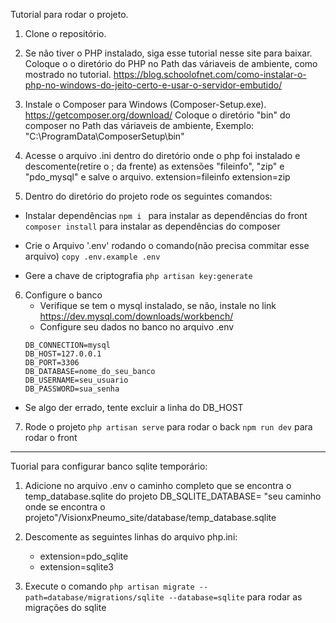 Tutorial para rodar o projeto.

1. Clone o repositório.

2. Se não tiver o PHP instalado, siga esse tutorial nesse site para baixar.
Coloque o o diretório do PHP no Path das váriaveis de ambiente, como mostrado no tutorial.
https://blog.schoolofnet.com/como-instalar-o-php-no-windows-do-jeito-certo-e-usar-o-servidor-embutido/

3. Instale o Composer para Windows (Composer-Setup.exe).
https://getcomposer.org/download/
Coloque o diretório "bin" do composer no Path das váriaveis de ambiente, Exemplo: "C:\ProgramData\ComposerSetup\bin"

4. Acesse o arquivo .ini dentro do diretório onde o php foi instalado e descomente(retire o ; da frente) as extensões "fileinfo", "zip" e "pdo_mysql" e salve o arquivo.
extension=fileinfo
extension=zip

5. Dentro do diretório do projeto rode os seguintes comandos:

* Instalar dependências
`npm i ` para instalar as dependências do front
`composer install` para instalar as dependências do composer

* Crie o Arquivo '.env' rodando o comando(não precisa commitar esse arquivo)
  `copy .env.example .env`

* Gere a chave de criptografia
`php artisan key:generate`

6. Configure o banco
   * Verifique se tem o mysql instalado, se não, instale no link https://dev.mysql.com/downloads/workbench/
   * Configure seu dados no banco no arquivo .env
    ```
    DB_CONNECTION=mysql
    DB_HOST=127.0.0.1
    DB_PORT=3306
    DB_DATABASE=nome_do_seu_banco
    DB_USERNAME=seu_usuario
    DB_PASSWORD=sua_senha
    
    ```
* Se algo der errado, tente excluir a linha do DB_HOST

7. Rode o projeto
`php artisan serve` para rodar o back
`npm run dev` para rodar o front


*****

Tuorial para configurar banco sqlite temporário:

1. Adicione no arquivo .env o caminho completo que se encontra o temp_database.sqlite do projeto
 DB_SQLITE_DATABASE=  "seu caminho onde se encontra o projeto"/VisionxPneumo_site/database/temp_database.sqlite

2. Descomente as seguintes linhas do arquivo php.ini:
     * extension=pdo_sqlite
     * extension=sqlite3

3. Execute o comando `php artisan migrate --path=database/migrations/sqlite --database=sqlite` para rodar as migrações do sqlite

    
   
